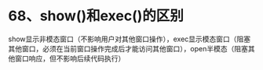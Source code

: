 # 68、**show()和exec()的区别**

show显示非模态窗口（不影响用户对其他窗口操作），exec显示模态窗口（阻塞其他窗口，必须在当前窗口操作完成后才能访问其他窗口），open半模态（阻塞其他窗口响应，但不影响后续代码执行）

